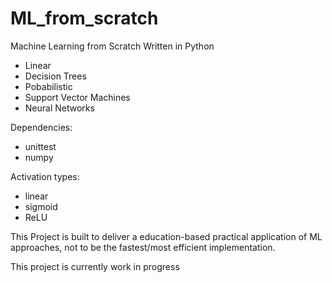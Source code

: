 # ML_from_scratch

Machine Learning from Scratch
Written in Python

- Linear
- Decision Trees
- Pobabilistic
- Support Vector Machines
- Neural Networks

Dependencies:
- unittest
- numpy

Activation types:
- linear
- sigmoid
- ReLU

This Project is built to deliver a education-based practical application of ML approaches, not to be the fastest/most efficient implementation.


This project is currently work in progress
